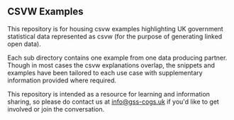 
## CSVW Examples

This repository is for housing csvw examples highlighting UK government statistical data represented as csvw (for the purpose of generating linked open data).

Each sub directory contains one example from one data producing partner. Though in most cases the csvw explanations overlap, the snippets and examples have been tailored to each use case with supplementary information provided where required.

This repository is intended as a resource for learning and information sharing, so please do contact us at [info@gss-cogs.uk](info@gss.cogs.uk) if you'd like to get involved or join the conversation.
